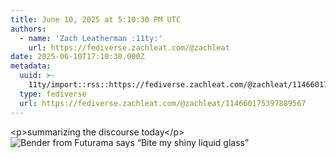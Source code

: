 ```yaml
---
title: June 10, 2025 at 5:10:30 PM UTC
authors:
  - name: 'Zach Leatherman :11ty:'
    url: https://fediverse.zachleat.com/@zachleat
date: 2025-06-10T17:10:30.000Z
metadata:
  uuid: >-
    11ty/import::rss::https://fediverse.zachleat.com/@zachleat/114660175397889567
  type: fediverse
  url: https://fediverse.zachleat.com/@zachleat/114660175397889567
---
```

\<p>summarizing the discourse today\</p> ![Bender from Futurama says “Bite my shiny liquid glass”](/assets/17cddafcfcc51214-j7BvSfWIYL4Y.png)